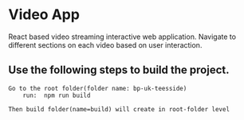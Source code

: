 # Video App
React based video streaming interactive web application. Navigate to different sections on each video based on user interaction.




## Use the following steps to build the project.

    Go to the root folder(folder name: bp-uk-teesside)
        run:  npm run build

    Then build folder(name=build) will create in root-folder level
